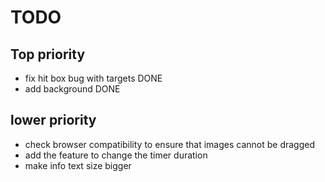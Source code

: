 # TODO

## Top priority

- fix hit box bug with targets DONE
- add background DONE

## lower priority

- check browser compatibility to ensure that images cannot be dragged
- add the feature to change the timer duration
- make info text size bigger
